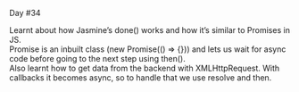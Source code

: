 Day #34<br>

Learnt about how Jasmine’s done() works and how it’s similar to Promises in JS.<br>
Promise is an inbuilt class (new Promise(() => {})) and lets us wait for async code before going to the next step using then().<br>
Also learnt how to get data from the backend with XMLHttpRequest. With callbacks it becomes async, so to handle that we use resolve and then.
